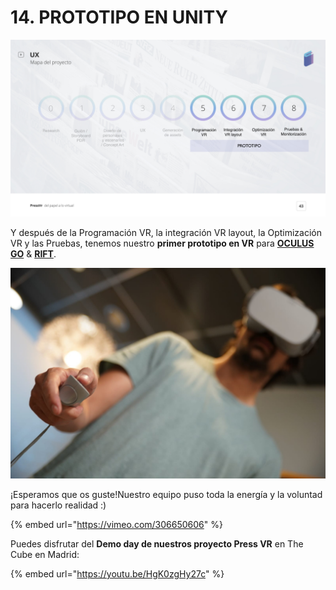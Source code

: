 # 14. PROTOTIPO EN UNITY

![](.gitbook/assets/prototipomapavr_pressvr.jpeg)

Y después de la Programación VR, la integración VR layout, la Optimización VR y las Pruebas, tenemos nuestro **primer prototipo en VR** para [**OCULUS GO**](https://www.oculus.com/go/) & [**RIFT**](https://www.oculus.com/rift/).

![](.gitbook/assets/prototype_oculusgo_pressvr.jpg)

¡Esperamos que os guste!Nuestro equipo puso toda la energía y la voluntad para hacerlo realidad :\)

{% embed url="https://vimeo.com/306650606" %}

Puedes disfrutar del **Demo day de nuestros proyecto Press VR** en The Cube en Madrid:

{% embed url="https://youtu.be/HgK0zgHy27c" %}

